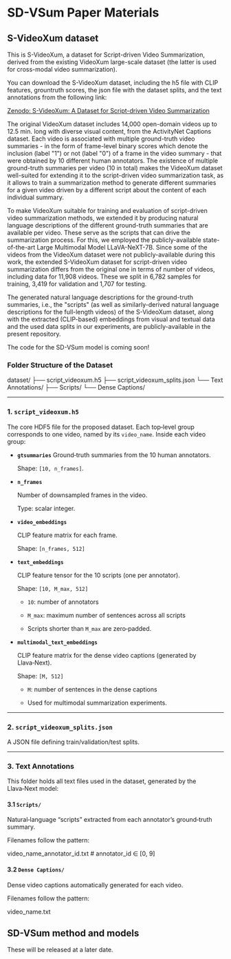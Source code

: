 # SD-VSum Paper Materials

## S-VideoXum dataset

This is S-VideoXum, a dataset for Script-driven Video Summarization, derived from the existing VideoXum large-scale dataset (the latter is used for cross-modal video summarization).

You can download the S-VideoXum dataset, including the h5 file with CLIP features, grountruth scores, the json file with the dataset splits, and the text annotations from the following link:

[Zenodo: S-VideoXum: A Dataset for Script-driven Video Summarization](https://zenodo.org/records/15349075)

The original VideoXum dataset includes 14,000 open-domain videos up to 12.5 min. long with diverse visual content, from the ActivityNet Captions dataset. Each video is associated with multiple ground-truth video summaries - in the form of frame-level binary scores which denote the inclusion (label "1") or not (label "0") of a frame in the video summary - that were obtained by 10 different human annotators. The existence of multiple ground-truth summaries per video (10 in total) makes the VideoXum dataset well-suited for extending it to the script-driven video summarization task, as it allows to train a summarization method to generate different summaries for a given video driven by a different script about the content of each individual summary. 

To make VideoXum suitable for training and evaluation of script-driven video summarization methods, we extended it by producing natural language descriptions of the different ground-truth summaries that are available per video. These serve as the scripts that can drive the summarization process. For this, we employed the publicly-available state-of-the-art Large Multimodal Model LLaVA-NeXT-7B. Since some of the videos from the VideoXum dataset were not publicly-available during this work, the extended S-VideoXum dataset for script-driven video summarization differs from the original one in terms of number of videos, including data for 11,908 videos. These we split in 6,782 samples for training, 3,419 for validation and 1,707 for testing.

The generated natural language descriptions for the ground-truth summaries, i.e., the "scripts" (as well as similarly-derived natural language descriptions for the full-length videos) of the S-VideoXum dataset, along with the extracted (CLIP-based) embeddings from visual and textual data and the used data splits in our experiments, are publicly-available in the present repository.

The code for the SD-VSum model is coming soon!

### Folder Structure of the Dataset

dataset/
├── script_videoxum.h5
├── script_videoxum_splits.json
└── Text Annotations/
├── Scripts/
└── Dense Captions/

---
### 1. `script_videoxum.h5`
The core HDF5 file for the proposed dataset. Each top‐level group corresponds to one video, named by its `video_name`. Inside each video group:
- **`gtsummaries`**
  Ground‐truth summaries from the 10 human annotators.  

  Shape: `[10, n_frames]`.


- **`n_frames`**  

  Number of downsampled frames in the video.  

  Type: scalar integer.


- **`video_embeddings`**  

  CLIP feature matrix for each frame.  

  Shape: `[n_frames, 512]`



- **`text_embeddings`**  

  CLIP feature tensor for the 10 scripts (one per annotator).  

  Shape: `[10, M_max, 512]`  

  - `10`: number of annotators  

  - `M_max`: maximum number of sentences across all scripts  

  - Scripts shorter than `M_max` are zero‐padded.



- **`multimodal_text_embeddings`**  

  CLIP feature matrix for the dense video captions (generated by Llava‑Next).  

  Shape: `[M, 512]`  

  - `M`: number of sentences in the dense captions  

  - Used for multimodal summarization experiments.



---



### 2. `script_videoxum_splits.json`



A JSON file defining train/validation/test splits.



---



### 3. Text Annotations



This folder holds all text files used in the dataset, generated by the Llava‑Next model:



#### 3.1 `Scripts/`



Natural‐language “scripts” extracted from each annotator’s ground‐truth summary.  

Filenames follow the pattern:

video_name_annotator_id.txt # annotator_id ∈ [0, 9]



#### 3.2 `Dense Captions/`



Dense video captions automatically generated for each video.  

Filenames follow the pattern:

video_name.txt


## SD-VSum method and models

These will be released at a later date.


